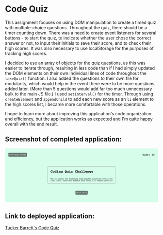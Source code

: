 # Code Quiz

This assignment focuses on using DOM manipulation to create a timed quiz with multiple-choice questions. Throughout the quiz, there should be a timer counting down. There was a need to create event listeners for several buttons - to start the quiz, to indicate whether the user chose the correct answer or not, to input their initials to save their score, and to check their high scores. It was also necessary to use localStorage for the purposes of tracking high scores.

I decided to use an array of objects for the quiz questions, as this was easier to iterate through, resulting in less code than if I had simply updated the DOM elements on their own individual lines of code throughout the <code>takeQuiz()</code> function. I also added the questions to their own file for modularity, which would help in the event there were to be more questions added later. (More than 5 questions would add far too much unnecessary bulk to the main JS file.) I used <code>setInterval()</code> for the timer. Through using <code>createElement</code> and <code>appendChild</code> to add each new score as an <code>li</code> element to the high scores list, I became more comfortable with those operations.

I hope to learn more about improving this application's code organization and efficiency, but the application works as expected and I'm quite happy overall with the end result.


## Screenshot of completed application:
![Screenshot of Tucker's completed Code Quiz](assets/images/finished-code-quiz.png "Tucker's completed Code Quiz")

## Link to deployed application:
[Tucker Barrett's Code Quiz](http://grinninbarrett.github.io/code-quiz "Tucker's deployed Code Quiz application")